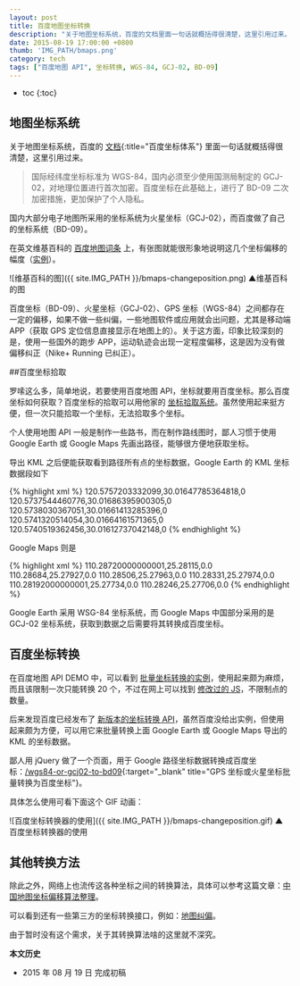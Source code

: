 ```yaml
---
layout: post
title: 百度地图坐标转换
description: "关于地图坐标系统，百度的文档里面一句话就概括得很清楚，这里引用过来。"
date: 2015-08-19 17:00:00 +0800
thumb: 'IMG_PATH/bmaps.png'
category: tech
tags: ["百度地图 API", 坐标转换, WGS-84, GCJ-02, BD-09]
---
```


* toc
{:toc}

## 地图坐标系统

关于地图坐标系统，百度的 [文档](http://developer.baidu.com/map/question.htm#qa002){:title="百度坐标体系"} 里面一句话就概括得很清楚，这里引用过来。

>国际经纬度坐标标准为 WGS-84，国内必须至少使用国测局制定的 GCJ-02，对地理位置进行首次加密。百度坐标在此基础上，进行了 BD-09 二次加密措施，更加保护了个人隐私。

国内大部分电子地图所采用的坐标系统为火星坐标（GCJ-02），而百度做了自己的坐标系统（BD-09）。

在英文维基百科的 [百度地图词条](https://en.wikipedia.org/wiki/Baidu_Maps#Coordinate_system) 上，有张图就能很形象地说明这几个坐标偏移的幅度（[实例](http://output.jsbin.com/panomu/2)）。

![维基百科的图]({{ site.IMG_PATH }}/bmaps-changeposition.png)
▲维基百科的图

百度坐标（BD-09）、火星坐标（GCJ-02）、GPS 坐标（WGS-84）之间都存在一定的偏移，如果不做一些纠偏，一些地图软件或应用就会出问题，尤其是移动端 APP（获取 GPS 定位信息直接显示在地图上的）。关于这方面，印象比较深刻的是，使用一些国外的跑步 APP，运动轨迹会出现一定程度偏移，这是因为没有做偏移纠正（Nike+ Running 已纠正）。

##百度坐标拾取

罗嗦这么多，简单地说，若要使用百度地图 API，坐标就要用百度坐标。那么百度坐标如何获取？百度坐标的拾取可以用他家的 [坐标拾取系统](http://api.map.baidu.com/lbsapi/getpoint/)。虽然使用起来挺方便，但一次只能拾取一个坐标，无法拾取多个坐标。

个人使用地图 API 一般是制作一些路书，而在制作路线图时，鄙人习惯于使用 Google Earth 或 Google Maps 先画出路径，能够很方便地获取坐标。

导出 KML 之后便能获取看到路径所有点的坐标数据，Google Earth 的 KML 坐标数据段如下

{% highlight xml %}
			<coordinates>
				120.5757203332099,30.01647785364818,0 120.5737544460776,30.01686395900305,0 120.5738030367051,30.01661413285396,0 120.5741320514054,30.01664161571365,0 120.5740519362456,30.01612737042148,0 
			</coordinates>
{% endhighlight %}

Google Maps 则是

{% highlight xml %}
					<coordinates>110.28720000000001,25.28115,0.0 110.28684,25.27927,0.0 110.28506,25.27963,0.0 110.28331,25.27974,0.0 110.28192000000001,25.27734,0.0 110.28246,25.27706,0.0</coordinates>
{% endhighlight %}

Google Earth 采用 WSG-84 坐标系统，而 Google Maps 中国部分采用的是 GCJ-02 坐标系统，获取到数据之后需要将其转换成百度坐标。

## 百度坐标转换

在百度地图 API DEMO 中，可以看到 [批量坐标转换的实例](http://developer.baidu.com/map/jsdemo.htm#a5_3)，使用起来颇为麻烦，而且该限制一次只能转换 20 个，不过在网上可以找到 [修改过的 JS](http://blog.csdn.net/cao478208248/article/details/38317951)，不限制点的数量。

后来发现百度已经发布了 [新版本的坐标转换 API](http://developer.baidu.com/map/changeposition.htm)，虽然百度没给出实例，但使用起来颇为方便，可以用它来批量转换上面 Google Earth 或 Google Maps 导出的 KML 的坐标数据。

鄙人用 jQuery 做了一个页面，用于 Google 路径坐标数据转换成百度坐标：[/wgs84-or-gcj02-to-bd09](/wgs84-or-gcj02-to-bd09){:target="_blank" title="GPS 坐标或火星坐标批量转换为百度坐标"}。

具体怎么使用可看下面这个 GIF 动画：

![百度坐标转换器的使用]({{ site.IMG_PATH }}/bmaps-changeposition.gif)
▲百度坐标转换器的使用

## 其他转换方法

除此之外，网络上也流传这各种坐标之间的转换算法，具体可以参考这篇文章：[中国地图坐标偏移算法整理](http://dijkst.github.io/blog/2013/08/09/zhong-guo-di-tu-zuo-biao-pian-yi-suan-fa-zheng-li/)。

可以看到还有一些第三方的坐标转换接口，例如：[地图纠偏](http://ditujiupian.com/)。

由于暂时没有这个需求，关于其转换算法啥的这里就不深究。

**本文历史**

* 2015 年 08 月 19 日 完成初稿
